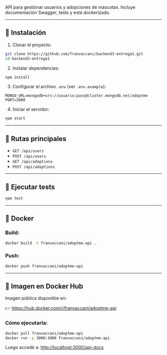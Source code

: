 

API para gestionar usuarios y adopciones de mascotas. Incluye documentación Swagger, tests y está dockerizado.

---

## 🚀 Instalación

1. Clonar el proyecto:
```bash
git clone https://github.com/franvaccani/backend3-entrega1.git
cd backend3-entrega1
```

2. Instalar dependencias:
```bash
npm install
```

3. Configurar el archivo `.env` (ver `.env.example`):
```env
MONGO_URL=mongodb+srv://usuario:pass@cluster.mongodb.net/adoptme
PORT=3000
```

4. Iniciar el servidor:
```bash
npm start
```

---

## 🔗 Rutas principales

- `GET /api/users`
- `POST /api/users`
- `GET /api/adoptions`
- `POST /api/adoptions`

---

## 🧪 Ejecutar tests

```bash
npm test
```

---

## 🐳 Docker

### Build:
```bash
docker build -t franvaccani/adoptme-api .
```

### Push:
```bash
docker push franvaccani/adoptme-api
```

---

## 🐳 Imagen en Docker Hub

Imagen pública disponible en:

👉 https://hub.docker.com/r/franvaccani/adoptme-api

### Cómo ejecutarla:

```bash
docker pull franvaccani/adoptme-api
docker run -p 3000:3000 franvaccani/adoptme-api
```

Luego accedé a: [http://localhost:3000/api-docs](http://localhost:3000/api-docs)
